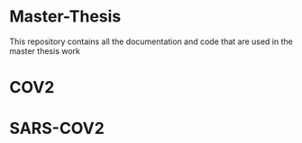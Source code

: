 # Master-Thesis
This repository contains all the documentation and code that are used in the master thesis work 
# COV2
# SARS-COV2
